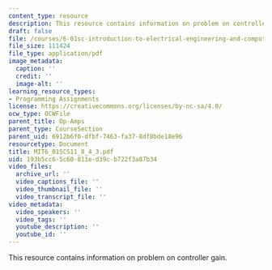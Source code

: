 ```yaml
---
content_type: resource
description: This resource contains information on problem on controller gain.
draft: false
file: /courses/6-01sc-introduction-to-electrical-engineering-and-computer-science-i-spring-2011/193b5cc65c60811ed39cb722f3a87b34_MIT6_01SCS11_8_4_3.pdf
file_size: 111424
file_type: application/pdf
image_metadata:
  caption: ''
  credit: ''
  image-alt: ''
learning_resource_types:
- Programming Assignments
license: https://creativecommons.org/licenses/by-nc-sa/4.0/
ocw_type: OCWFile
parent_title: Op-Amps
parent_type: CourseSection
parent_uid: 6912b6f0-dfbf-7463-fa37-8df8bde18e96
resourcetype: Document
title: MIT6_01SCS11_8_4_3.pdf
uid: 193b5cc6-5c60-811e-d39c-b722f3a87b34
video_files:
  archive_url: ''
  video_captions_file: ''
  video_thumbnail_file: ''
  video_transcript_file: ''
video_metadata:
  video_speakers: ''
  video_tags: ''
  youtube_description: ''
  youtube_id: ''
---
```

This resource contains information on problem on controller gain.